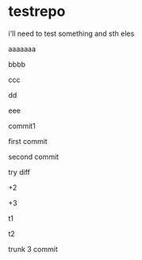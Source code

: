 # testrepo

i'll need to test something
and sth eles


aaaaaaa

bbbb

ccc

dd

eee

commit1

first commit

second commit

try diff

+2

+3

t1

t2

trunk 3 commit
